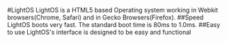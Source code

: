 #LightOS
LightOS is a HTML5 based Operating system working in Webkit browsers(Chrome, Safari) and in Gecko Browsers(Firefox).
##Speed
LightOS boots very fast. The standard boot time is 80ms to 1.0ms.
##Easy to use
LightOS's interface is designed to be easy and functional
